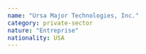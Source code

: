 ```yaml
---
name: "Ursa Major Technologies, Inc."
category: private-sector
nature: "Entreprise"
nationality: USA
---
```

    